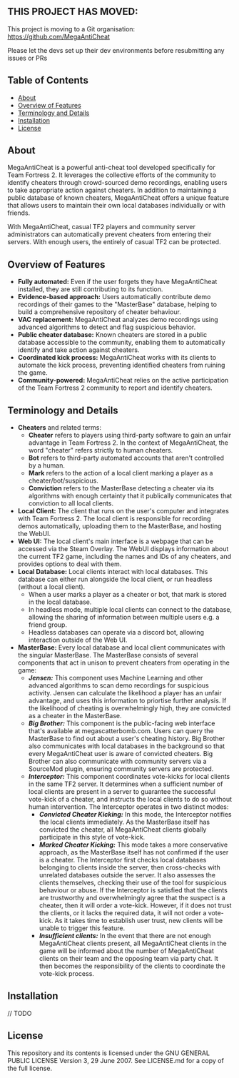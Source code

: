 ## THIS PROJECT HAS MOVED:

This project is moving to a Git organisation: https://github.com/MegaAntiCheat

Please let the devs set up their dev environments before resubmitting any issues or PRs

## Table of Contents

- [About](#about)
- [Overview of Features](#overview-of-features)
- [Terminology and Details](#terminology-and-details)
- [Installation](#installation)
- [License](#license)

## About

MegaAntiCheat is a powerful anti-cheat tool developed specifically for Team Fortress 2. It leverages the collective efforts of the community to identify cheaters through crowd-sourced demo recordings, enabling users to take appropriate action against cheaters. In addition to maintaining a public database of known cheaters, MegaAntiCheat offers a unique feature that allows users to maintain their own local databases individually or with friends.

With MegaAntiCheat, casual TF2 players and community server administrators can automatically prevent cheaters from entering their servers. With enough users, the entirely of casual TF2 can be protected.

## Overview of Features

- **Fully automated:** Even if the user forgets they have MegaAntiCheat installed, they are still contributing to its function. 
- **Evidence-based approach:** Users automatically contribute demo recordings of their games to the "MasterBase" database, helping to build a comprehensive repository of cheater behaviour.
- **VAC replacement:** MegaAntiCheat analyzes demo recordings using advanced algorithms to detect and flag suspicious behavior.
- **Public cheater database:** Known cheaters are stored in a public database accessible to the community, enabling them to automatically identify and take action against cheaters.
- **Coordinated kick process:** MegaAntiCheat works with its clients to automate the kick process, preventing identified cheaters from ruining the game.
- **Community-powered:** MegaAntiCheat relies on the active participation of the Team Fortress 2 community to report and identify cheaters.

## Terminology and Details 

- **Cheaters** and related terms:
  - **Cheater** refers to players using third-party software to gain an unfair advantage in Team Fortress 2. In the context of MegaAntiCheat, the word "cheater" refers strictly to human cheaters.
  - **Bot** refers to third-party automated accounts that aren't controlled by a human.
  - **Mark** refers to the action of a local client marking a player as a cheater/bot/suspicious.
  - **Conviction** refers to the MasterBase detecting a cheater via its algorithms with enough certainty that it publically communicates that conviction to all local clients.
- **Local Client:** The client that runs on the user's computer and integrates with Team Fortress 2. The local client is responsible for recording demos automatically, uploading them to the MasterBase, and hosting the WebUI.
- **Web UI:** The local client's main interface is a webpage that can be accessed via the Steam Overlay. The WebUI displays information about the current TF2 game, including the names and IDs of any cheaters, and provides options to deal with them.
- **Local Database:** Local clients interact with local databases. This database can either run alongside the local client, or run headless (without a local client).
  - When a user marks a player as a cheater or bot, that mark is stored in the local database.
  - In headless mode, multiple local clients can connect to the database, allowing the sharing of information between multiple users e.g. a friend group.
  - Headless databases can operate via a discord bot, allowing interaction outside of the Web UI. 
- **MasterBase:** Every local database and local client communicates with the singular MasterBase. The MasterBase consists of several components that act in unison to prevent cheaters from operating in the game:
  - ***Jensen:*** This component uses Machine Learning and other advanced algorithms to scan demo recordings for suspicious activity. Jensen can calculate the likelihood a player has an unfair advantage, and uses this information to priortise further analysis. If the likelihood of cheating is overwhelmingly high, they are convicted as a cheater in the MasterBase.
  - ***Big Brother:*** This component is the public-facing web interface that's available at <a>megascatterbomb.com</a>. Users can query the MasterBase to find out about a user's cheating history. Big Brother also communicates with local databases in the background so that every MegaAntiCheat user is aware of convicted cheaters. Big Brother can also communicate with community servers via a SourceMod plugin, ensuring community servers are protected.
  - ***Interceptor:*** This component coordinates vote-kicks for local clients in the same TF2 server. It determines when a sufficient number of local clients are present in a server to guarantee the successful vote-kick of a cheater, and instructs the local clients to do so without human intervention. The Interceptor operates in two distinct modes:
    - ***Convicted Cheater Kicking:*** In this mode, the Interceptor notifies the local clients immediately. As the MasterBase itself has convicted the cheater, all MegaAntiCheat clients globally participate in this style of vote-kick.
    - ***Marked Cheater Kicking:*** This mode takes a more conservative approach, as the MasterBase itself has not confirmed if the user is a cheater. The Interceptor first checks local databases belonging to clients inside the server, then cross-checks with unrelated databases outside the server. It also assesses the clients themselves, checking their use of the tool for suspicious behaviour or abuse. If the Interceptor is satisfied that the clients are trustworthy and overwhelmingly agree that the suspect is a cheater, then it will order a vote-kick. However, if it does not trust the clients, or it lacks the required data, it will not order a vote-kick. As it takes time to establish user trust, new clients will be unable to trigger this feature.
    - ***Insufficient clients:*** In the event that there are not enough MegaAntiCheat clients present, all MegaAntiCheat clients in the game will be informed about the number of MegaAntiCheat clients on their team and the opposing team via party chat. It then becomes the responsibility of the clients to coordinate the vote-kick process.


## Installation

// TODO

## License

This repository and its contents is licensed under the GNU GENERAL PUBLIC LICENSE Version 3, 29 June 2007. See LICENSE.md for a copy of the full license.
